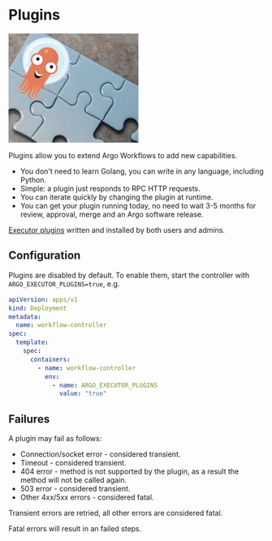 # Plugins

![Plugins](assets/plugins.png)

Plugins allow you to extend Argo Workflows to add new capabilities.

* You don't need to learn Golang, you can write in any language, including Python.
* Simple: a plugin just responds to RPC HTTP requests.
* You can iterate quickly by changing the plugin at runtime.
* You can get your plugin running today, no need to wait 3-5 months for review, approval, merge and an Argo software
  release.

[Executor plugins](executor_plugins.md) written and installed by both users and admins.

## Configuration

Plugins are disabled by default. To enable them, start the controller with `ARGO_EXECUTOR_PLUGINS=true`, e.g.

```yaml
apiVersion: apps/v1
kind: Deployment
metadata:
  name: workflow-controller
spec:
  template:
    spec:
      containers:
        - name: workflow-controller
          env:
            - name: ARGO_EXECUTOR_PLUGINS
              value: "true"
```

## Failures

A plugin may fail as follows:

* Connection/socket error - considered transient.
* Timeout - considered transient.
* 404 error - method is not supported by the plugin, as a result the method will not be called again.
* 503 error - considered transient.
* Other 4xx/5xx errors - considered fatal.

Transient errors are retried, all other errors are considered fatal.

Fatal errors will result in an failed steps.

